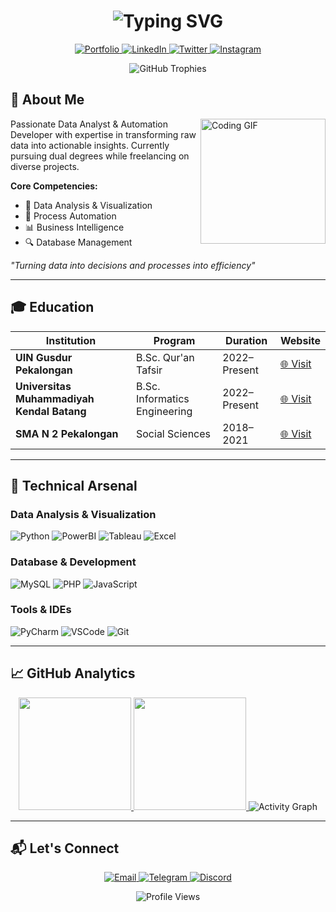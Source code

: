 <h1 align="center">
  <img src="https://readme-typing-svg.demolab.com?font=Fira+Code&weight=600&size=30&duration=4000&pause=1000&color=4F8CC9&center=true&vCenter=true&width=435&lines=Hi+%F0%9F%91%8B%2C+I'm+Phalosa;Data+Analyst+%26+Automation+Developer" alt="Typing SVG" />
</h1>

<p align="center">
  <a href="https://app.kurozpedia.my.id/">
    <img src="https://img.shields.io/badge/Portfolio-%234F8CC9.svg?style=for-the-badge&logo=google-chrome&logoColor=white" alt="Portfolio"/>
  </a>
  <a href="https://www.linkedin.com/in/phalosa-nugroho/">
    <img src="https://img.shields.io/badge/LinkedIn-0A66C2.svg?style=for-the-badge&logo=linkedin&logoColor=white" alt="LinkedIn"/>
  </a>
  <a href="https://twitter.com/IRZeinn">
    <img src="https://img.shields.io/badge/Twitter-1DA1F2.svg?style=for-the-badge&logo=twitter&logoColor=white" alt="Twitter"/>
  </a>
  <a href="https://instagram.com/its.zeein">
    <img src="https://img.shields.io/badge/Instagram-E4405F.svg?style=for-the-badge&logo=instagram&logoColor=white" alt="Instagram"/>
  </a>
</p>

<div align="center">
  <img src="https://github-profile-trophy.vercel.app/?username=KanekiCraynet&theme=nord&column=4&margin-w=15&margin-h=15" alt="GitHub Trophies"/>
</div>

## 🌟 About Me

<p align="justify">
  <img src="https://media.giphy.com/media/v1.Y2lkPTc5MGI3NjExa3U5Y2p0Y2V6eXl1d2ZtMjJ1ZTN1aXZqYjR5bDVwemR6a3Q3c3V2eSZlcD12MV9pbnRlcm5hbF9naWZfYnlfaWQmY3Q9Zw/3oKIPEqDGUULpEU0aQ/giphy.gif" width="200" align="right" alt="Coding GIF">
  
  Passionate Data Analyst & Automation Developer with expertise in transforming raw data into actionable insights. Currently pursuing dual degrees while freelancing on diverse projects.
  
  **Core Competencies:**
  - 🎯 Data Analysis & Visualization
  - 🤖 Process Automation
  - 📊 Business Intelligence
  - 🔍 Database Management
  
  *"Turning data into decisions and processes into efficiency"*
</p>

---

## 🎓 Education

<div align="center">

| Institution                      | Program                          | Duration   | Website                      |
|----------------------------------|----------------------------------|------------|------------------------------|
| **UIN Gusdur Pekalongan**        | B.Sc. Qur'an Tafsir              | 2022–Present | [🌐 Visit](https://uingusdur.ac.id) |
| **Universitas Muhammadiyah Kendal Batang** | B.Sc. Informatics Engineering | 2022–Present | [🌐 Visit](https://umkaba.ac.id) |
| **SMA N 2 Pekalongan**           | Social Sciences                  | 2018–2021  | [🌐 Visit](https://sma2pekalongan.sch.id) |

</div>

---

## 💼 Technical Arsenal

### **Data Analysis & Visualization**
![Python](https://img.shields.io/badge/Python-3776AB?style=flat-square&logo=python&logoColor=white)
![PowerBI](https://img.shields.io/badge/PowerBI-F2C811?style=flat-square&logo=powerbi&logoColor=black)
![Tableau](https://img.shields.io/badge/Tableau-E97627?style=flat-square&logo=tableau&logoColor=white)
![Excel](https://img.shields.io/badge/Excel-217346?style=flat-square&logo=microsoftexcel&logoColor=white)

### **Database & Development**
![MySQL](https://img.shields.io/badge/MySQL-4479A1?style=flat-square&logo=mysql&logoColor=white)
![PHP](https://img.shields.io/badge/PHP-777BB4?style=flat-square&logo=php&logoColor=white)
![JavaScript](https://img.shields.io/badge/JavaScript-F7DF1E?style=flat-square&logo=javascript&logoColor=black)

### **Tools & IDEs**
![PyCharm](https://img.shields.io/badge/PyCharm-000000?style=flat-square&logo=pycharm&logoColor=white)
![VSCode](https://img.shields.io/badge/VSCode-007ACC?style=flat-square&logo=visualstudiocode&logoColor=white)
![Git](https://img.shields.io/badge/Git-F05032?style=flat-square&logo=git&logoColor=white)

---

## 📈 GitHub Analytics

<div align="center">
  <a href="https://github.com/KanekiCraynet">
    <img height="180em" src="https://github-readme-stats.vercel.app/api?username=KanekiCraynet&show_icons=true&theme=nord&include_all_commits=true&count_private=true"/>
    <img height="180em" src="https://github-readme-stats.vercel.app/api/top-langs/?username=KanekiCraynet&layout=compact&langs_count=8&theme=nord"/>
  </a>
  <img src="https://github-readme-activity-graph.vercel.app/graph?username=KanekiCraynet&theme=nord&area=true&hide_border=true" alt="Activity Graph"/>
</div>

---

## 📬 Let's Connect

<p align="center">
  <a href="mailto:osanugroho03@gmail.com">
    <img src="https://img.shields.io/badge/Email-D14836?style=for-the-badge&logo=gmail&logoColor=white" alt="Email"/>
  </a>
  <a href="https://t.me/Itszeein">
    <img src="https://img.shields.io/badge/Telegram-2CA5E0?style=for-the-badge&logo=telegram&logoColor=white" alt="Telegram"/>
  </a>
  <a href="https://discordapp.com/users/yourdiscord">
    <img src="https://img.shields.io/badge/Discord-5865F2?style=for-the-badge&logo=discord&logoColor=white" alt="Discord"/>
  </a>
</p>

<div align="center">
  <img src="https://komarev.com/ghpvc/?username=KanekiCraynet&style=flat-square&color=4F8CC9" alt="Profile Views"/>
</div>
